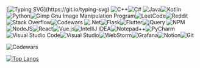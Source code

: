 [![Typing SVG](https://readme-typing-svg.demolab.com?font=Montserrat&weight=700&size=23&pause=1000&color=4EBE2B&width=435&lines=Hello!+My+name+is+Hanakor.)](https://git.io/typing-svg)
![C++](https://img.shields.io/badge/c++-%2300599C.svg?style=for-the-badge&logo=c%2B%2B&logoColor=white)![C#](https://img.shields.io/badge/c%23-%23239120.svg?style=for-the-badge&logo=csharp&logoColor=white)	![Java](https://img.shields.io/badge/java-%23ED8B00.svg?style=for-the-badge&logo=openjdk&logoColor=white)![Kotlin](https://img.shields.io/badge/kotlin-%237F52FF.svg?style=for-the-badge&logo=kotlin&logoColor=white)![Python](https://img.shields.io/badge/python-3670A0?style=for-the-badge&logo=python&logoColor=ffdd54)![Gimp Gnu Image Manipulation Program](https://img.shields.io/badge/Gimp-657D8B?style=for-the-badge&logo=gimp&logoColor=FFFFFF)![LeetCode](https://img.shields.io/badge/LeetCode-000000?style=for-the-badge&logo=LeetCode&logoColor=#d16c06)![Reddit](https://img.shields.io/badge/Reddit-%23FF4500.svg?style=for-the-badge&logo=Reddit&logoColor=white)![Stack Overflow](https://img.shields.io/badge/-Stackoverflow-FE7A16?style=for-the-badge&logo=stack-overflow&logoColor=white)![Codewars](https://img.shields.io/badge/Codewars-B1361E?style=for-the-badge&logo=codewars&logoColor=grey)	![.Net](https://img.shields.io/badge/.NET-5C2D91?style=for-the-badge&logo=.net&logoColor=white)![Flask](https://img.shields.io/badge/flask-%23000.svg?style=for-the-badge&logo=flask&logoColor=white)![Flutter](https://img.shields.io/badge/Flutter-%2302569B.svg?style=for-the-badge&logo=Flutter&logoColor=white)![jQuery](https://img.shields.io/badge/jquery-%230769AD.svg?style=for-the-badge&logo=jquery&logoColor=white)	![NPM](https://img.shields.io/badge/NPM-%23CB3837.svg?style=for-the-badge&logo=npm&logoColor=white)![NodeJS](https://img.shields.io/badge/node.js-6DA55F?style=for-the-badge&logo=node.js&logoColor=white)![React](https://img.shields.io/badge/react-%2320232a.svg?style=for-the-badge&logo=react&logoColor=%2361DAFB)![Vue.js](https://img.shields.io/badge/vuejs-%2335495e.svg?style=for-the-badge&logo=vuedotjs&logoColor=%234FC08D)![IntelliJ IDEA](https://img.shields.io/badge/IntelliJIDEA-000000.svg?style=for-the-badge&logo=intellij-idea&logoColor=white)![Notepad++](https://img.shields.io/badge/Notepad++-90E59A.svg?style=for-the-badge&logo=notepad%2b%2b&logoColor=black)![PyCharm](https://img.shields.io/badge/pycharm-143?style=for-the-badge&logo=pycharm&logoColor=black&color=black&labelColor=green)![Visual Studio Code](https://img.shields.io/badge/Visual%20Studio%20Code-0078d7.svg?style=for-the-badge&logo=visual-studio-code&logoColor=white)![Visual Studio](https://img.shields.io/badge/Visual%20Studio-5C2D91.svg?style=for-the-badge&logo=visual-studio&logoColor=white)![WebStorm](https://img.shields.io/badge/webstorm-143?style=for-the-badge&logo=webstorm&logoColor=white&color=black)![Grafana](https://img.shields.io/badge/grafana-%23F46800.svg?style=for-the-badge&logo=grafana&logoColor=white)![Notion](https://img.shields.io/badge/Notion-%23000000.svg?style=for-the-badge&logo=notion&logoColor=white)![Git](https://img.shields.io/badge/git-%23F05033.svg?style=for-the-badge&logo=git&logoColor=white)

![Codewars](https://www.codewars.com/users/<ваш_никнейм>/badges/large)


[![Top Langs](https://github-readme-stats.vercel.app/api/top-langs/?username=Hanakorov&layout=compact&card_width=1000&theme=dark)](https://github.com/anuraghazra/github-readme-stats)
